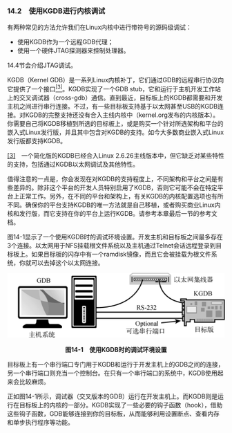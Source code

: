 ### 14.2　使用KGDB进行内核调试

有两种常见的方法允许我们在Linux内核中进行带符号的源码级调试：

+ 使用KGDB作为一个远程GDB代理；
+ 使用一个硬件JTAG探测器来控制处理器。

14.4节会介绍JTAG调试。

KGDB（Kernel GDB）是一系列Linux内核补丁，它们通过GDB的远程串行协议向它提供了一个接口<a class="my_markdown" href="['#anchor143']"><sup class="my_markdown">[3]</sup></a>。KGDB实现了一个GDB stub，它和运行于主机开发工作站上的交叉调试器（cross-gdb）通信。直到最近，目标板上的KGDB都需要和开发主机之间进行串行连接。不过，有一些目标板支持基于以太网甚至USB的KGDB连接。对KGDB的完整支持还没有合入主线内核中（kernel.org发布的内核版本）。你需要自己将KGDB移植到所选的目标板上，或是购买一个针对所选架构和平台的嵌入式Linux发行版，并且其中包含对KGDB的支持。如今大多数商业嵌入式Linux发行版都支持KGDB。

<a class="my_markdown" href="['#ac143']">[3]</a>　一个简化版的KGDB已经合入Linux 2.6.26主线版本中，但它缺乏对某些特性的支持，包括通过KGDB以太网调试及其他特性。

值得注意的一点是，你会发现在对KGDB的支持程度上，不同架构和平台之间是有些差异的。除非这个平台的开发人员特别启用了KGDB，否则它可能不会在特定平台上正常工作。另外，在不同的平台和架构上，有关KGDB的内核配置选项也有所不同。确保你的平台支持KGDB的唯一方法就是自己移植，或者购买商业Linux内核和发行版，而它支持在你的平台上运行KGDB。请参考本章最后一节的参考文档。

图14-1显示了一个使用KGDB时的调试环境设置。开发主机和目标板之间最多存在3个连接。以太网用于NFS挂载根文件系统以及主机通过Telnet会话远程登录到目标板上。如果目标板的闪存中有一个ramdisk镜像，而且它会被挂载为根文件系统，你就可以去掉这个以太网连接。

![380.png](../images/380.png)
<center class="my_markdown"><b class="my_markdown">图14-1　使用KGDB时的调试环境设置</b></center>

目标板上有一个串行端口专门用于KGDB和运行于开发主机上的GDB之间的连接，另一个串行端口则充当一个控制台。在只有一个串行端口的系统中，KGDB使用起来会比较麻烦。

正如图14-1所示，调试器（交叉版本的GDB）运行在开发主机上。而KGDB则是运行在目标板上的内核的一部分。KGDB实现了一些必要的钩子函数（hook），借助这些钩子函数，GDB能够连接到你的目标板，从而能够利用设置断点、查看内存和单步执行程序等功能。

